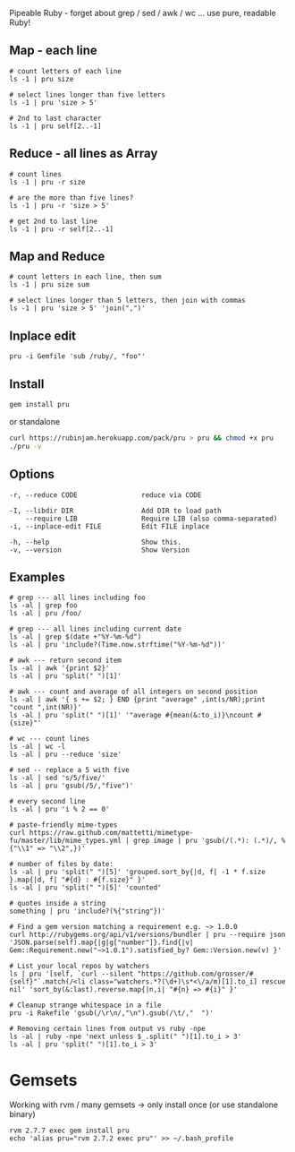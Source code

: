 Pipeable Ruby - forget about grep / sed / awk / wc ... use pure, readable Ruby!

## Map - each line

    # count letters of each line
    ls -1 | pru size

    # select lines longer than five letters
    ls -1 | pru 'size > 5'

    # 2nd to last character
    ls -1 | pru self[2..-1]


## Reduce - all lines as Array

    # count lines
    ls -1 | pru -r size

    # are the more than five lines?
    ls -1 | pru -r 'size > 5'

    # get 2nd to last line
    ls -1 | pru -r self[2..-1]


## Map and Reduce

    # count letters in each line, then sum
    ls -1 | pru size sum

    # select lines longer than 5 letters, then join with commas
    ls -1 | pru 'size > 5' 'join(",")'
    
## Inplace edit

    pru -i Gemfile 'sub /ruby/, "foo"'

## Install

```Bash
gem install pru
```

or standalone
```Bash
curl https://rubinjam.herokuapp.com/pack/pru > pru && chmod +x pru
./pru -v
```

## Options

    -r, --reduce CODE                reduce via CODE

    -I, --libdir DIR                 Add DIR to load path
        --require LIB                Require LIB (also comma-separated)
    -i, --inplace-edit FILE          Edit FILE inplace

    -h, --help                       Show this.
    -v, --version                    Show Version


## Examples

    # grep --- all lines including foo
    ls -al | grep foo
    ls -al | pru /foo/

    # grep --- all lines including current date
    ls -al | grep $(date +"%Y-%m-%d")
    ls -al | pru 'include?(Time.now.strftime("%Y-%m-%d"))'

    # awk --- return second item
    ls -al | awk '{print $2}'
    ls -al | pru 'split(" ")[1]'

    # awk --- count and average of all integers on second position
    ls -al | awk '{ s += $2; } END {print "average" ,int(s/NR);print "count ",int(NR)}'
    ls -al | pru 'split(" ")[1]' '"average #{mean(&:to_i)}\ncount #{size}"'

    # wc --- count lines
    ls -al | wc -l
    ls -al | pru --reduce 'size'

    # sed -- replace a 5 with five
    ls -al | sed 's/5/five/'
    ls -al | pru 'gsub(/5/,"five")'

    # every second line
    ls -al | pru 'i % 2 == 0'

    # paste-friendly mime-types
    curl https://raw.github.com/mattetti/mimetype-fu/master/lib/mime_types.yml | grep image | pru 'gsub(/(.*): (.*)/, %{"\\1" => "\\2",})'

    # number of files by date:
    ls -al | pru 'split(" ")[5]' 'grouped.sort_by{|d, f| -1 * f.size }.map{|d, f| "#{d} : #{f.size}" }'
    ls -al | pru 'split(" ")[5]' 'counted'

    # quotes inside a string
    something | pru 'include?(%{"string"})'

    # Find a gem version matching a requirement e.g. ~> 1.0.0
    curl http://rubygems.org/api/v1/versions/bundler | pru --require json 'JSON.parse(self).map{|g|g["number"]}.find{|v| Gem::Requirement.new("~>1.0.1").satisfied_by? Gem::Version.new(v) }'

    # List your local repos by watchers
    ls | pru '[self, `curl --silent "https://github.com/grosser/#{self}"`.match(/<li class="watchers.*?(\d+)\s*<\/a/m)[1].to_i] rescue nil' 'sort_by(&:last).reverse.map{|n,i| "#{n} => #{i}" }'

    # Cleanup strange whitespace in a file
    pru -i Rakefile 'gsub(/\r\n/,"\n").gsub(/\t/,"  ")'

    # Removing certain lines from output vs ruby -npe
    ls -al | ruby -npe 'next unless $_.split(" ")[1].to_i > 3'
    ls -al | pru 'split(" ")[1].to_i > 3'

Gemsets
=======
Working with rvm / many gemsets -> only install once
(or use standalone binary)

    rvm 2.7.7 exec gem install pru
    echo 'alias pru="rvm 2.7.2 exec pru"' >> ~/.bash_profile


